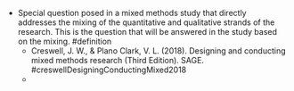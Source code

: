 - Special question posed in a mixed methods study that directly addresses the mixing of the quantitative and qualitative strands of the research. This is the question that will be answered in the study based on the mixing.
  #definition
	- Creswell, J. W., & Plano Clark, V. L. (2018). Designing and conducting mixed methods research (Third Edition). SAGE. #creswellDesigningConductingMixed2018
	-